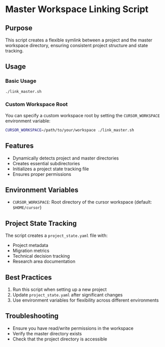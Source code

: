 # Master Workspace Linking Script

## Purpose
This script creates a flexible symlink between a project and the master workspace directory, ensuring consistent project structure and state tracking.

## Usage

### Basic Usage
```bash
./link_master.sh
```

### Custom Workspace Root
You can specify a custom workspace root by setting the `CURSOR_WORKSPACE` environment variable:

```bash
CURSOR_WORKSPACE=/path/to/your/workspace ./link_master.sh
```

## Features
- Dynamically detects project and master directories
- Creates essential subdirectories
- Initializes a project state tracking file
- Ensures proper permissions

## Environment Variables
- `CURSOR_WORKSPACE`: Root directory of the cursor workspace (default: `$HOME/cursor`)

## Project State Tracking
The script creates a `project_state.yaml` file with:
- Project metadata
- Migration metrics
- Technical decision tracking
- Research area documentation

## Best Practices
1. Run this script when setting up a new project
2. Update `project_state.yaml` after significant changes
3. Use environment variables for flexibility across different environments

## Troubleshooting
- Ensure you have read/write permissions in the workspace
- Verify the master directory exists
- Check that the project directory is accessible 